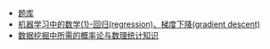 * [题库](https://www.julyedu.com/question/index)
* [机器学习中的数学(1)-回归(regression)、梯度下降(gradient descent)](https://www.cnblogs.com/LeftNotEasy/archive/2010/12/05/mathmatic_in_machine_learning_1_regression_and_gradient_descent.html)
* [数据挖掘中所需的概率论与数理统计知识](https://blog.csdn.net/v_JULY_v/article/details/8308762)
